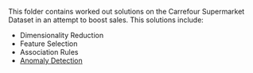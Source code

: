 This folder contains worked out solutions on the Carrefour Supermarket Dataset in an attempt to boost sales. This solutions include:
<ul>
  <li>Dimensionality Reduction</li>
  <li>Feature Selection</li>
  <li>Association Rules</li>
  <li><a href='https://github.com/Magguire/R_Programming/blob/main/Carrefour%20Analysis%20Project/Anomaly%20Detection.md'>Anomaly Detection</a></li>
</ul>  
